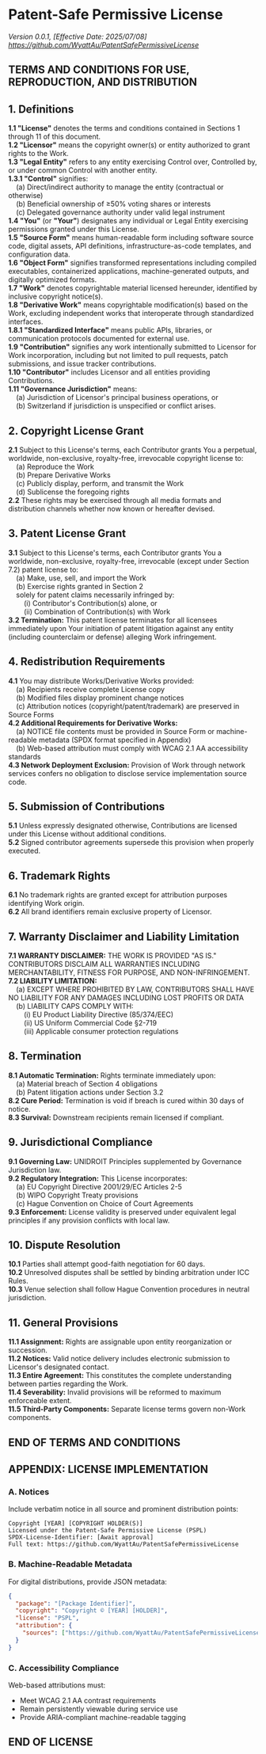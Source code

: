 # Patent-Safe Permissive License

_Version 0.0.1, [Effective Date: 2025/07/08]_  
_<https://github.com/WyattAu/PatentSafePermissiveLicense>_

## **TERMS AND CONDITIONS FOR USE, REPRODUCTION, AND DISTRIBUTION**

## 1. Definitions

**1.1 "License"** denotes the terms and conditions contained in Sections 1
through 11 of this document.  
**1.2 "Licensor"** means the copyright owner(s) or entity authorized to grant
rights to the Work.  
**1.3 "Legal Entity"** refers to any entity exercising Control over, Controlled
by, or under common Control with another entity.  
**1.3.1 "Control"** signifies:  
&nbsp;&nbsp;&nbsp;&nbsp;(a) Direct/indirect authority to manage the entity
(contractual or otherwise)  
&nbsp;&nbsp;&nbsp;&nbsp;(b) Beneficial ownership of ≥50% voting shares or
interests  
&nbsp;&nbsp;&nbsp;&nbsp;(c) Delegated governance authority under valid legal
instrument  
**1.4 "You"** (or **"Your"**) designates any individual or Legal Entity
exercising permissions granted under this License.  
**1.5 "Source Form"** means human-readable form including software source code,
digital assets, API definitions, infrastructure-as-code templates, and
configuration data.  
**1.6 "Object Form"** signifies transformed representations including compiled
executables, containerized applications, machine-generated outputs, and
digitally optimized formats.  
**1.7 "Work"** denotes copyrightable material licensed hereunder, identified by
inclusive copyright notice(s).  
**1.8 "Derivative Work"** means copyrightable modification(s) based on the Work,
excluding independent works that interoperate through standardized interfaces.  
**1.8.1 "Standardized Interface"** means public APIs, libraries, or
communication protocols documented for external use.  
**1.9 "Contribution"** signifies any work intentionally submitted to Licensor
for Work incorporation, including but not limited to pull requests, patch
submissions, and issue tracker contributions.  
**1.10 "Contributor"** includes Licensor and all entities providing
Contributions.  
**1.11 "Governance Jurisdiction"** means:  
&nbsp;&nbsp;&nbsp;&nbsp;(a) Jurisdiction of Licensor's principal business
operations, or  
&nbsp;&nbsp;&nbsp;&nbsp;(b) Switzerland if jurisdiction is unspecified or
conflict arises.

## 2. Copyright License Grant

**2.1** Subject to this License's terms, each Contributor grants You a
perpetual, worldwide, non-exclusive, royalty-free, irrevocable copyright license
to:  
&nbsp;&nbsp;&nbsp;&nbsp;(a) Reproduce the Work  
&nbsp;&nbsp;&nbsp;&nbsp;(b) Prepare Derivative Works  
&nbsp;&nbsp;&nbsp;&nbsp;(c) Publicly display, perform, and transmit the Work  
&nbsp;&nbsp;&nbsp;&nbsp;(d) Sublicense the foregoing rights  
**2.2** These rights may be exercised through all media formats and distribution
channels whether now known or hereafter devised.

## 3. Patent License Grant

**3.1** Subject to this License's terms, each Contributor grants You a
worldwide, non-exclusive, royalty-free, irrevocable (except under Section 7.2)
patent license to:  
&nbsp;&nbsp;&nbsp;&nbsp;(a) Make, use, sell, and import the Work  
&nbsp;&nbsp;&nbsp;&nbsp;(b) Exercise rights granted in Section 2  
&nbsp;&nbsp;&nbsp;&nbsp;solely for patent claims necessarily infringed by:  
&nbsp;&nbsp;&nbsp;&nbsp;&nbsp;&nbsp;&nbsp;&nbsp;(i) Contributor's
Contribution(s) alone, or  
&nbsp;&nbsp;&nbsp;&nbsp;&nbsp;&nbsp;&nbsp;&nbsp;(ii) Combination of
Contribution(s) with Work  
**3.2 Termination:** This patent license terminates for all licensees
immediately upon Your initiation of patent litigation against any entity
(including counterclaim or defense) alleging Work infringement.

## 4. Redistribution Requirements

**4.1** You may distribute Works/Derivative Works provided:  
&nbsp;&nbsp;&nbsp;&nbsp;(a) Recipients receive complete License copy  
&nbsp;&nbsp;&nbsp;&nbsp;(b) Modified files display prominent change notices  
&nbsp;&nbsp;&nbsp;&nbsp;(c) Attribution notices (copyright/patent/trademark) are
preserved in Source Forms  
**4.2 Additional Requirements for Derivative Works:**  
&nbsp;&nbsp;&nbsp;&nbsp;(a) NOTICE file contents must be provided in Source Form
or machine-readable metadata (SPDX format specified in Appendix)  
&nbsp;&nbsp;&nbsp;&nbsp;(b) Web-based attribution must comply with WCAG 2.1 AA
accessibility standards  
**4.3 Network Deployment Exclusion:** Provision of Work through network services
confers no obligation to disclose service implementation source code.

## 5. Submission of Contributions

**5.1** Unless expressly designated otherwise, Contributions are licensed under
this License without additional conditions.  
**5.2** Signed contributor agreements supersede this provision when properly
executed.

## 6. Trademark Rights

**6.1** No trademark rights are granted except for attribution purposes
identifying Work origin.  
**6.2** All brand identifiers remain exclusive property of Licensor.

## 7. Warranty Disclaimer and Liability Limitation

**7.1 WARRANTY DISCLAIMER:** THE WORK IS PROVIDED "AS IS." CONTRIBUTORS DISCLAIM
ALL WARRANTIES INCLUDING MERCHANTABILITY, FITNESS FOR PURPOSE, AND
NON-INFRINGEMENT.  
**7.2 LIABILITY LIMITATION:**  
&nbsp;&nbsp;&nbsp;&nbsp;(a) EXCEPT WHERE PROHIBITED BY LAW, CONTRIBUTORS SHALL
HAVE NO LIABILITY FOR ANY DAMAGES INCLUDING LOST PROFITS OR DATA  
&nbsp;&nbsp;&nbsp;&nbsp;(b) LIABILITY CAPS COMPLY WITH:  
&nbsp;&nbsp;&nbsp;&nbsp;&nbsp;&nbsp;&nbsp;&nbsp;(i) EU Product Liability
Directive (85/374/EEC)  
&nbsp;&nbsp;&nbsp;&nbsp;&nbsp;&nbsp;&nbsp;&nbsp;(ii) US Uniform Commercial Code
§2-719  
&nbsp;&nbsp;&nbsp;&nbsp;&nbsp;&nbsp;&nbsp;&nbsp;(iii) Applicable consumer
protection regulations

## 8. Termination

**8.1 Automatic Termination:** Rights terminate immediately upon:  
&nbsp;&nbsp;&nbsp;&nbsp;(a) Material breach of Section 4 obligations  
&nbsp;&nbsp;&nbsp;&nbsp;(b) Patent litigation actions under Section 3.2  
**8.2 Cure Period:** Termination is void if breach is cured within 30 days of
notice.  
**8.3 Survival:** Downstream recipients remain licensed if compliant.

## 9. Jurisdictional Compliance

**9.1 Governing Law:** UNIDROIT Principles supplemented by Governance
Jurisdiction law.  
**9.2 Regulatory Integration:** This License incorporates:  
&nbsp;&nbsp;&nbsp;&nbsp;(a) EU Copyright Directive 2001/29/EC Articles 2-5  
&nbsp;&nbsp;&nbsp;&nbsp;(b) WIPO Copyright Treaty provisions  
&nbsp;&nbsp;&nbsp;&nbsp;(c) Hague Convention on Choice of Court Agreements  
**9.3 Enforcement:** License validity is preserved under equivalent legal
principles if any provision conflicts with local law.

## 10. Dispute Resolution

**10.1** Parties shall attempt good-faith negotiation for 60 days.  
**10.2** Unresolved disputes shall be settled by binding arbitration under ICC
Rules.  
**10.3** Venue selection shall follow Hague Convention procedures in neutral
jurisdiction.

## 11. General Provisions

**11.1 Assignment:** Rights are assignable upon entity reorganization or
succession.  
**11.2 Notices:** Valid notice delivery includes electronic submission to
Licensor's designated contact.  
**11.3 Entire Agreement:** This constitutes the complete understanding between
parties regarding the Work.  
**11.4 Severability:** Invalid provisions will be reformed to maximum
enforceable extent.  
**11.5 Third-Party Components:** Separate license terms govern non-Work
components.

## END OF TERMS AND CONDITIONS

## APPENDIX: LICENSE IMPLEMENTATION

### A. Notices

Include verbatim notice in all source and prominent distribution points:

```text
Copyright [YEAR] [COPYRIGHT HOLDER(S)]
Licensed under the Patent-Safe Permissive License (PSPL)
SPDX-License-Identifier: [Await approval]
Full text: https://github.com/WyattAu/PatentSafePermissiveLicense
```

### B. Machine-Readable Metadata

For digital distributions, provide JSON metadata:

```json
{
  "package": "[Package Identifier]",
  "copyright": "Copyright © [YEAR] [HOLDER]",
  "license": "PSPL",
  "attribution": {
    "sources": ["https://github.com/WyattAu/PatentSafePermissiveLicense"]
  }
}
```

### C. Accessibility Compliance

Web-based attributions must:

- Meet WCAG 2.1 AA contrast requirements
- Remain persistently viewable during service use
- Provide ARIA-compliant machine-readable tagging

## END OF LICENSE
